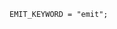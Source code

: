 <!-- This file is generated automatically by infrastructure scripts. Please don't edit by hand. -->

```{ .ebnf .slang-ebnf #EMIT_KEYWORD }
EMIT_KEYWORD = "emit";
```
